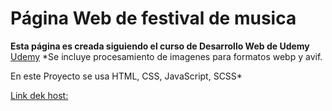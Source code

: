 # Página Web de festival de musica
**Esta página es creada siguiendo el curso de Desarrollo Web de Udemy** [Udemy](https://www.udemy.com/share/1013ea3@hnU27c5PsRKWREDKK1-5-RcyTFF93fl-JywBttEBL0qQFlhRjaQAbW_ypI2ZqLfDoA==/)
*Se incluye procesamiento de imagenes para formatos webp y avif.

En este Proyecto se usa HTML, CSS, JavaScript, SCSS*


[Link dek host:](https://festivaldemusicaromero.netlify.app/)
